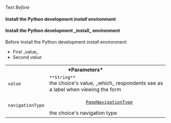 Text _Before_ <h4> Install the Python development 
_install_ environment </h4>

<h4> Install the Python development _install_ environment </h4>

Before <p1> Install the Python development _install_ environment </p1>

<ul>
  <li>First _value_</li>
  <li>Second 
    <em>value</em>
  </li>
</ul>

<table class="responsive">
      <tbody>
        <tr>
          <th colspan="2">*Parameters*</th>
        </tr>
        <tr>
          <td>
            <code>value</code>
          </td>
          <td>
            <code>**String**</code><br>
            the choice's value, _which_ respondents see as a label when viewing the form
          </td>
        </tr>
        <tr>
          <td>
            <code>navigationType</code>
          </td>
          <td>
            <code>
              <a href="#">PageNavigationType</a>
            </code>
            <br>the choice's navigation type
          </td>
        </tr>
      </tbody>
</table>

